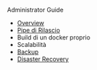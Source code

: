 Administrator Guide

- [Overview](overview.md)
- [Pipe di Rilascio](../developer_guide/pipelines.md)
- Build di un docker proprio
- Scalabilità
- [Backup](backup.md)
- [Disaster Recovery](disaster_recovery.md)
